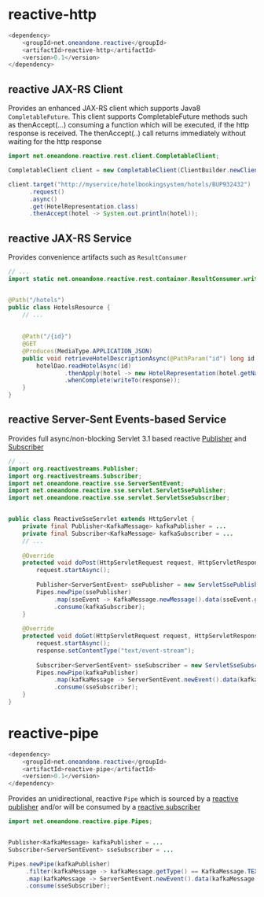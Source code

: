 # reactive-http
``` java
<dependency>
    <groupId>net.oneandone.reactive</groupId>
    <artifactId>reactive-http</artifactId>
    <version>0.1</version>
</dependency>
```

## reactive JAX-RS Client
Provides an enhanced JAX-RS client which supports Java8 `CompletableFuture`. This client supports CompletableFuture methods such as thenAccept(...) consuming a function which will be executed, if the http response is received. The thenAccept(..) call returns immediately without waiting for the http response         

``` java
import net.oneandone.reactive.rest.client.CompletableClient;

CompletableClient client = new CompletableClient(ClientBuilder.newClient());

client.target("http://myservice/hotelbookingsystem/hotels/BUP932432")
      .request()
	  .async()
      .get(HotelRepresentation.class)
      .thenAccept(hotel -> System.out.println(hotel));
```


## reactive JAX-RS Service
Provides convenience artifacts such as `ResultConsumer`

``` java
// ...
import static net.oneandone.reactive.rest.container.ResultConsumer.writeTo;


@Path("/hotels")
public class HotelsResource {
    // ...    
    
    
    @Path("/{id}")
    @GET
    @Produces(MediaType.APPLICATION_JSON)
    public void retrieveHotelDescriptionAsync(@PathParam("id") long id, @Suspended AsyncResponse response) {
        hotelDao.readHotelAsync(id)
                .thenApply(hotel -> new HotelRepresentation(hotel.getName(), hotel.getDescription()))
                .whenComplete(writeTo(response));
    }
}
```


## reactive Server-Sent Events-based Service
Provides full async/non-blocking Servlet 3.1 based reactive [Publisher](http://www.reactive-streams.org) and [Subscriber](http://www.reactive-streams.org) 

``` java
// ...    
import org.reactivestreams.Publisher;
import org.reactivestreams.Subscriber;
import net.oneandone.reactive.sse.ServerSentEvent;
import net.oneandone.reactive.sse.servlet.ServletSsePublisher;
import net.oneandone.reactive.sse.servlet.ServletSseSubscriber;


public class ReactiveSseServlet extends HttpServlet {
    private final Publisher<KafkaMessage> kafkaPublisher = ...
	private final Subscriber<KafkaMessage> kafkaSubscriber = ... 
    // ...    
    
    @Override
    protected void doPost(HttpServletRequest request, HttpServletResponse response) throws ServletException, IOException {
        request.startAsync();
         
        Publisher<ServerSentEvent> ssePublisher = new ServletSsePublisher(request.getInputStream());
        Pipes.newPipe(ssePublisher)
             .map(sseEvent -> KafkaMessage.newMessage().data(sseEvent.getData()))
             .consume(kafkaSubscriber);
    }
    
    @Override
    protected void doGet(HttpServletRequest request, HttpServletResponse response) throws ServletException, IOException {
        request.startAsync();
        response.setContentType("text/event-stream");
        
        Subscriber<ServerSentEvent> sseSubscriber = new ServletSseSubscriber(response.getOutputStream());
        Pipes.newPipe(kafkaPublisher)
             .map(kafkaMessage -> ServerSentEvent.newEvent().data(kafkaMessage.getData()))
             .consume(sseSubscriber);
    }
}
```



# reactive-pipe
``` java
<dependency>
    <groupId>net.oneandone.reactive</groupId>
    <artifactId>reactive-pipe</artifactId>
    <version>0.1</version>
</dependency>
```

Provides an unidirectional, reactive `Pipe` which is sourced by a [reactive publisher](http://www.reactive-streams.org) and/or will be consumed by a [reactive subscriber](http://www.reactive-streams.org)

``` java
import net.oneandone.reactive.pipe.Pipes;


Publisher<KafkaMessage> kafkaPublisher = ...
Subscriber<ServerSentEvent> sseSubscriber = ...

Pipes.newPipe(kafkaPublisher)
     .filter(kafkaMessage -> kafkaMessage.getType() == KafkaMessage.TEXT)
     .map(kafkaMessage -> ServerSentEvent.newEvent().data(kafkaMessage.getData()))
	 .consume(sseSubscriber);
```
